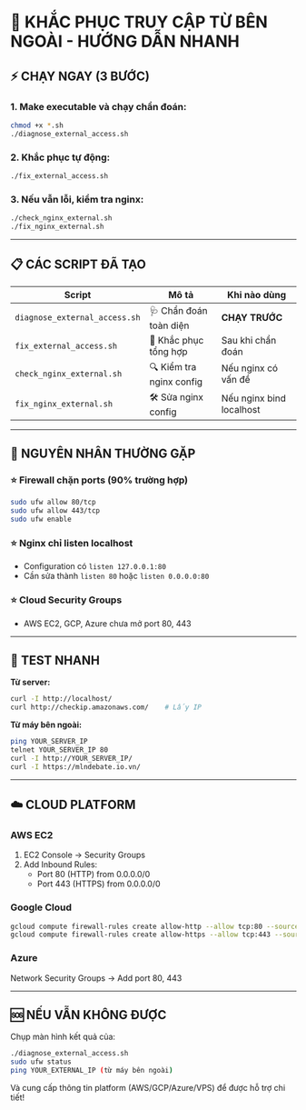 # 🚀 KHẮC PHỤC TRUY CẬP TỪ BÊN NGOÀI - HƯỚNG DẪN NHANH

## ⚡ CHẠY NGAY (3 BƯỚC)

### 1. **Make executable và chạy chẩn đoán:**
```bash
chmod +x *.sh
./diagnose_external_access.sh
```

### 2. **Khắc phục tự động:**
```bash
./fix_external_access.sh
```

### 3. **Nếu vẫn lỗi, kiểm tra nginx:**
```bash
./check_nginx_external.sh
./fix_nginx_external.sh
```

---

## 📋 CÁC SCRIPT ĐÃ TẠO

| Script | Mô tả | Khi nào dùng |
|--------|-------|---------------|
| `diagnose_external_access.sh` | 🩺 Chẩn đoán toàn diện | **CHẠY TRƯỚC** |
| `fix_external_access.sh` | 🔧 Khắc phục tổng hợp | Sau khi chẩn đoán |
| `check_nginx_external.sh` | 🔍 Kiểm tra nginx config | Nếu nginx có vấn đề |
| `fix_nginx_external.sh` | 🛠️ Sửa nginx config | Nếu nginx bind localhost |

---

## 🎯 NGUYÊN NHÂN THƯỜNG GẶP

### ⭐ **Firewall chặn ports** (90% trường hợp)
```bash
sudo ufw allow 80/tcp
sudo ufw allow 443/tcp
sudo ufw enable
```

### ⭐ **Nginx chỉ listen localhost**
- Configuration có `listen 127.0.0.1:80`
- Cần sửa thành `listen 80` hoặc `listen 0.0.0.0:80`

### ⭐ **Cloud Security Groups** 
- AWS EC2, GCP, Azure chưa mở port 80, 443

---

## 🧪 TEST NHANH

**Từ server:**
```bash
curl -I http://localhost/
curl http://checkip.amazonaws.com/    # Lấy IP
```

**Từ máy bên ngoài:**
```bash
ping YOUR_SERVER_IP
telnet YOUR_SERVER_IP 80
curl -I http://YOUR_SERVER_IP/
curl -I https://mlndebate.io.vn/
```

---

## ☁️ CLOUD PLATFORM

### AWS EC2
1. EC2 Console → Security Groups
2. Add Inbound Rules:
   - Port 80 (HTTP) from 0.0.0.0/0
   - Port 443 (HTTPS) from 0.0.0.0/0

### Google Cloud
```bash
gcloud compute firewall-rules create allow-http --allow tcp:80 --source-ranges 0.0.0.0/0
gcloud compute firewall-rules create allow-https --allow tcp:443 --source-ranges 0.0.0.0/0
```

### Azure
Network Security Groups → Add port 80, 443

---

## 🆘 NẾU VẪN KHÔNG ĐƯỢC

Chụp màn hình kết quả của:
```bash
./diagnose_external_access.sh
sudo ufw status
ping YOUR_EXTERNAL_IP (từ máy bên ngoài)
```

Và cung cấp thông tin platform (AWS/GCP/Azure/VPS) để được hỗ trợ chi tiết! 